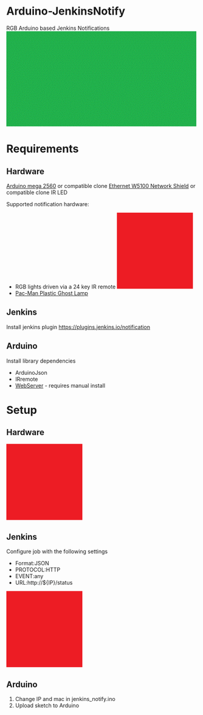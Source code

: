 # Arduino-JenkinsNotify
RGB Arduino based Jenkins Notifications
![Example gidf](images/example.gif)

# Requirements
## Hardware
[Arduino mega 2560](https://www.amazon.co.uk/dp/B0046AMGW0) or compatible clone
[Ethernet W5100 Network Shield](https://www.amazon.co.uk/dp/B00CQN2FDY/) or compatible clone
IR LED

Supported notification hardware:
* RGB lights driven via a 24 key IR remote
![24 button remote](images/arduino_fritzing.png)
* [Pac-Man Plastic Ghost Lamp](https://www.amazon.co.uk/dp/B00IFC2YCC/)

## Jenkins
Install jenkins plugin https://plugins.jenkins.io/notification

## Arduino
Install library dependencies
* ArduinoJson
* IRremote
* [WebServer](https://github.com/sirleech/Webduino) - requires manual install

# Setup
## Hardware
![Arduino fritzing](images/arduino_fritzing.png)

## Jenkins
Configure job with the following settings
* Format:JSON
* PROTOCOL:HTTP
* EVENT:any
* URL:http://${IP}/status

![Jenkins Config](images/jenkins_config.png)

## Arduino
1. Change IP and mac in jenkins_notify.ino
2. Upload sketch to Arduino